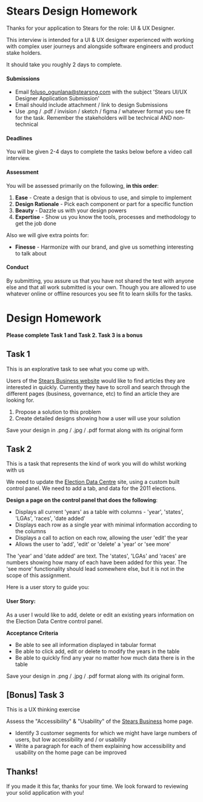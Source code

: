 # Stears Design Homework

Thanks for your application to Stears for the role: UI & UX Designer.

This interview is intended for a UI & UX designer experienced with working with complex user journeys and alongside software engineers and product stake holders.

It should take you roughly 2 days to complete.

#### Submissions

- Email foluso_ogunlana@stearsng.com with the subject 'Stears UI/UX Designer Application Submission'
- Email should include attachment / link to design Submissions
- Use .png / .pdf / invision / sketch / figma / whatever format you see fit for the task. Remember the stakeholders will be technical AND non-technical

#### Deadlines

You will be given 2-4 days to complete the tasks below before a video call interview.

#### Assessment

You will be assessed primarily on the following, **in this order**:

1. **Ease** - Create a design that is obvious to use, and simple to implement
2. **Design Rationale** - Pick each component or part for a specific function
3. **Beauty** - Dazzle us with your design powers
4. **Expertise** - Show us you know the tools, processes and methodology to get the job done

Also we will give extra points for:

- **Finesse** - Harmonize with our brand, and give us something interesting to talk about

#### Conduct

By submitting, you assure us that you have not shared the test with anyone else and that all work submitted is your own. Though you are allowed to use whatever online or offline resources you see fit to learn skills for the tasks.

# **Design Homework**

**Please complete Task 1 and Task 2. Task 3 is a bonus**

## Task 1

This is an explorative task to see what you come up with.

Users of the [Stears Business website](https://www.stearsng.com) would like to find articles they are interested in quickly. Currently they have to scroll and search through the different pages (business, governance, etc) to find an article they are looking for.

1. Propose a solution to this problem
2. Create detailed designs showing how a user will use your solution

Save your design in .png / .jpg / .pdf format along with its original form

## Task 2

This is a task that represents the kind of work you will do whilst working with us

We need to update the [Election Data Centre](http://nigeriaelections.stearsng.com) site, using a custom built control panel. We need to add a tab, and data for the 2011 elections.

**Design a page on the control panel that does the following**:

- Displays all current 'years' as a table with columns - 'year', 'states', 'LGAs', 'races', 'date added'
- Displays each row as a single year with minimal information according to the columns
- Displays a call to action on each row, allowing the user 'edit' the year
- Allows the user to 'add', 'edit' or 'delete' a 'year' or 'see more'

The 'year' and 'date added' are text.
The 'states', 'LGAs' and 'races' are numbers showing how many of each have been added for this year.
The 'see more' functionality should lead somewhere else, but it is not in the scope of this assignment.

Here is a user story to guide you:

#### User Story:

As a user I would like to add, delete or edit an existing years information on the Election Data Centre control panel.

**Acceptance Criteria**

- Be able to see all information displayed in tabular format
- Be able to click add, edit or delete to modify the years in the table
- Be able to quickly find any year no matter how much data there is in the table

Save your design in .png / .jpg / .pdf format along with its original form.

## [Bonus] Task 3

This is a UX thinking exercise

Assess the "Accessibility" & "Usability" of the [Stears Business](https://www.stearsng.com/) home page.

- Identify 3 customer segments for which we might have large numbers of users, but low accessibility and / or usability
- Write a paragraph for each of them explaining how accessibility and usability on the home page can be improved

## Thanks!

If you made it this far, thanks for your time.
We look forward to reviewing your solid application with you!
